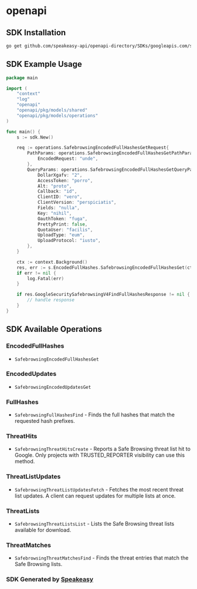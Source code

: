 # openapi

<!-- Start SDK Installation -->
## SDK Installation

```bash
go get github.com/speakeasy-api/openapi-directory/SDKs/googleapis.com/safebrowsing/v4/go
```
<!-- End SDK Installation -->

## SDK Example Usage
<!-- Start SDK Example Usage -->
```go
package main

import (
    "context"
    "log"
    "openapi"
    "openapi/pkg/models/shared"
    "openapi/pkg/models/operations"
)

func main() {
    s := sdk.New()

    req := operations.SafebrowsingEncodedFullHashesGetRequest{
        PathParams: operations.SafebrowsingEncodedFullHashesGetPathParams{
            EncodedRequest: "unde",
        },
        QueryParams: operations.SafebrowsingEncodedFullHashesGetQueryParams{
            DollarXgafv: "2",
            AccessToken: "porro",
            Alt: "proto",
            Callback: "id",
            ClientID: "vero",
            ClientVersion: "perspiciatis",
            Fields: "nulla",
            Key: "nihil",
            OauthToken: "fuga",
            PrettyPrint: false,
            QuotaUser: "facilis",
            UploadType: "eum",
            UploadProtocol: "iusto",
        },
    }

    ctx := context.Background()
    res, err := s.EncodedFullHashes.SafebrowsingEncodedFullHashesGet(ctx, req)
    if err != nil {
        log.Fatal(err)
    }

    if res.GoogleSecuritySafebrowsingV4FindFullHashesResponse != nil {
        // handle response
    }
}
```
<!-- End SDK Example Usage -->

<!-- Start SDK Available Operations -->
## SDK Available Operations


### EncodedFullHashes

* `SafebrowsingEncodedFullHashesGet`

### EncodedUpdates

* `SafebrowsingEncodedUpdatesGet`

### FullHashes

* `SafebrowsingFullHashesFind` - Finds the full hashes that match the requested hash prefixes.

### ThreatHits

* `SafebrowsingThreatHitsCreate` - Reports a Safe Browsing threat list hit to Google. Only projects with TRUSTED_REPORTER visibility can use this method.

### ThreatListUpdates

* `SafebrowsingThreatListUpdatesFetch` - Fetches the most recent threat list updates. A client can request updates for multiple lists at once.

### ThreatLists

* `SafebrowsingThreatListsList` - Lists the Safe Browsing threat lists available for download.

### ThreatMatches

* `SafebrowsingThreatMatchesFind` - Finds the threat entries that match the Safe Browsing lists.
<!-- End SDK Available Operations -->

### SDK Generated by [Speakeasy](https://docs.speakeasyapi.dev/docs/using-speakeasy/client-sdks)
